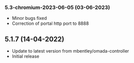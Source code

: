 ### 5.3-chromium-2023-06-05 (03-06-2023)
- Minor bugs fixed
- Correction of portal http port to 8888

## 5.1.7 (14-04-2022)
- Update to latest version from mbentley/omada-controller
- Initial release
